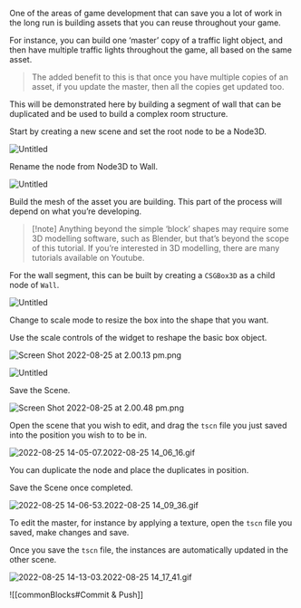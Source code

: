 One of the areas of game development that can save you a lot of work in the long run is building assets that you can reuse throughout your game.

For instance, you can build one ‘master’ copy of a traffic light object, and then have multiple traffic lights throughout the game, all based on the same asset.

> The added benefit to this is that once you have multiple copies of an asset, if you update the master, then all the copies get updated too.

This will be demonstrated here by building a segment of wall that can be duplicated and be used to build a complex room structure.

Start by creating a new scene and set the root node to be a Node3D.

![Untitled](reusableAssets-NewNode.png)

Rename the node from Node3D to Wall.

![Untitled](reusableAssets-NameChangeWall.png)

Build the mesh of the asset you are building. This part of the process will depend on what you’re developing. 

> [!note] Anything beyond the simple ‘block’ shapes may require some 3D modelling software, such as Blender, but that’s beyond the scope of this tutorial. If you’re interested in 3D modelling, there are many tutorials available on Youtube.


For the wall segment, this can be built by creating a `CSGBox3D` as a child node of `Wall`.

![Untitled](reusableAssets-WallChildNode.png)

Change to scale mode to resize the box into the shape that you want.

Use the scale controls of the widget to reshape the basic box object.

![Screen Shot 2022-08-25 at 2.00.13 pm.png](reusableAssets-WallScale1.png)

![Untitled](reusableAssets-WallScale2.png)

Save the Scene. 

![Screen Shot 2022-08-25 at 2.00.48 pm.png](reusableAssets-SaveScene.png)

Open the scene that you wish to edit, and drag the `tscn` file you just saved into the position you wish to to be in.

![2022-08-25 14-05-07.2022-08-25 14_06_16.gif](reusableAssets-WallInstance.gif)

You can duplicate the node and place the duplicates in position.

Save the Scene once completed.

![2022-08-25 14-06-53.2022-08-25 14_09_36.gif](reusableAssets-SaveScene2.gif)

To edit the master, for instance by applying a texture, open the `tscn` file you saved, make changes and save. 

Once you save the `tscn` file, the instances are automatically updated in the other scene.

![2022-08-25 14-13-03.2022-08-25 14_17_41.gif](reusableAssets-WallUpdated.gif)


![[commonBlocks#Commit & Push]]
